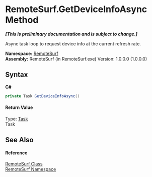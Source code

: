 # RemoteSurf.GetDeviceInfoAsync Method 
 _**\[This is preliminary documentation and is subject to change.\]**_

Async task loop to request device info at the current refresh rate.

**Namespace:**&nbsp;<a href="Documentation.md">RemoteSurf</a><br />**Assembly:**&nbsp;RemoteSurf (in RemoteSurf.exe) Version: 1.0.0.0 (1.0.0.0)

## Syntax

**C#**<br />
``` C#
private Task GetDeviceInfoAsync()
```


#### Return Value
Type: <a href="http://msdn2.microsoft.com/en-us/library/dd235678" target="_self">Task</a><br />Task

## See Also


#### Reference
<a href="Documentation.md">RemoteSurf Class</a><br /><a href="Documentation.md">RemoteSurf Namespace</a><br />